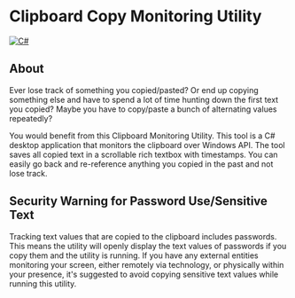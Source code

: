 # Clipboard Copy Monitoring Utility
[![C#](https://custom-icon-badges.demolab.com/badge/C%23-%23239120.svg?logo=cshrp&logoColor=white)](#)

## About
Ever lose track of something you copied/pasted? Or end up copying something else and have to spend a lot of time hunting down the first text you copied? Maybe you have to copy/paste a bunch of alternating values repeatedly?

You would benefit from this Clipboard Monitoring Utility. This tool is a C# desktop application that monitors the clipboard over Windows API. The tool saves all copied text in a scrollable rich textbox with timestamps. You can easily go back and re-reference anything you copied in the past and not lose track.

## Security Warning for Password Use/Sensitive Text
Tracking text values that are copied to the clipboard includes passwords. This means the utility will openly display the text values of passwords if you copy them and the utility is running. If you have any external entities monitoring your screen, either remotely via technology, or physically within your presence, it's suggested to avoid copying sensitive text values while running this utility.
